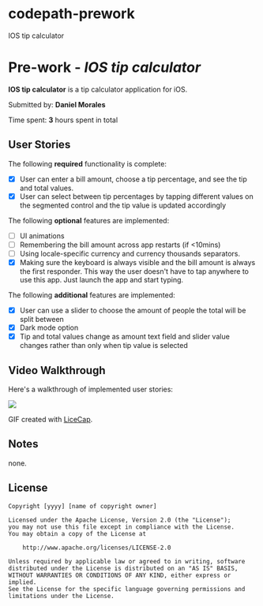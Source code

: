 # codepath-prework
IOS tip calculator
# Pre-work - *IOS tip calculator*

**IOS tip calculator** is a tip calculator application for iOS.

Submitted by: **Daniel Morales**

Time spent: **3** hours spent in total

## User Stories

The following **required** functionality is complete:

* [x] User can enter a bill amount, choose a tip percentage, and see the tip and total values.
* [x] User can select between tip percentages by tapping different values on the segmented control and the tip value is updated accordingly

The following **optional** features are implemented:

* [ ] UI animations
* [ ] Remembering the bill amount across app restarts (if <10mins)
* [ ] Using locale-specific currency and currency thousands separators.
* [x] Making sure the keyboard is always visible and the bill amount is always the first responder. This way the user doesn't have to tap anywhere to use this app. Just launch the app and start typing.

The following **additional** features are implemented:

- [x] User can use a slider to choose the amount of people the total will be split between
- [x] Dark mode option
- [x] Tip and total values change as amount text field and slider value changes rather than only when tip value is selected

## Video Walkthrough

Here's a walkthrough of implemented user stories:

![](https://i.imgur.com/t7Hdct3.gif)


GIF created with [LiceCap](http://www.cockos.com/licecap/).

## Notes
none.

## License

    Copyright [yyyy] [name of copyright owner]

    Licensed under the Apache License, Version 2.0 (the "License");
    you may not use this file except in compliance with the License.
    You may obtain a copy of the License at

        http://www.apache.org/licenses/LICENSE-2.0

    Unless required by applicable law or agreed to in writing, software
    distributed under the License is distributed on an "AS IS" BASIS,
    WITHOUT WARRANTIES OR CONDITIONS OF ANY KIND, either express or implied.
    See the License for the specific language governing permissions and
    limitations under the License.
